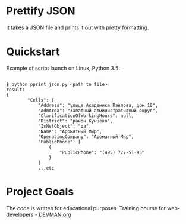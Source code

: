 # Prettify JSON

It takes a JSON file and prints it out with pretty formatting. 

# Quickstart


Example of script launch on Linux, Python 3.5:

```#!bash

$ python pprint_json.py <path to file>
result:
{
        "Cells": {
            "Address": "улица Академика Павлова, дом 10",
            "AdmArea": "Западный административный округ",
            "ClarificationOfWorkingHours": null,
            "District": "район Кунцево",
            "IsNetObject": "да",
            "Name": "Ароматный Мир",
            "OperatingCompany": "Ароматный Мир",
            "PublicPhone": [
                {
                    "PublicPhone": "(495) 777-51-95"
                }
            ]
            ...etc
```

# Project Goals

The code is written for educational purposes. Training course for web-developers - [DEVMAN.org](https://devman.org)
